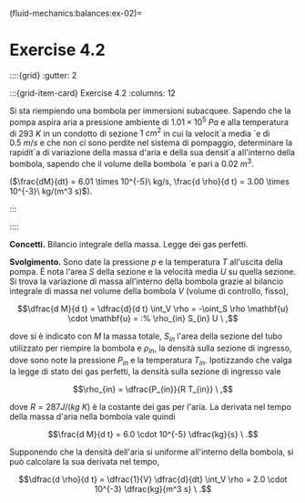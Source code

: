 (fluid-mechanics:balances:ex-02)=
# Exercise 4.2

::::{grid}
:gutter: 2

:::{grid-item-card} Exercise 4.2
:columns: 12

Si sta riempiendo una bombola per immersioni subacquee.
Sapendo che la pompa aspira aria a pressione ambiente di 
$1.01\times10^5\ Pa$ e alla temperatura di $293\ K$
in un condotto di sezione $1\ cm^2$ in cui la velocit\`a media \`e di 
$0.5\ m/s$ e che non ci sono perdite nel sistema di pompaggio,
determinare la rapidit\`a di variazione della massa d'aria e della sua 
densit\`a all'interno della bombola, sapendo che il volume della bombola
\`e pari a $0.02 \  m^3$.

($\frac{dM}{dt} = 6.01 \times 10^{-5}\ kg/s, \frac{d \rho}{d t} = 3.00 \times 10^{-3}\ kg/(m^3 s)$).

:::

::::


**Concetti.** Bilancio integrale della massa. Legge dei gas perfetti.

**Svolgimento.** Sono date la pressione $p$ e la temperatura $T$ all'uscita della pompa.
É nota l'area $S$ della sezione e la velocità media $U$ su quella
sezione. Si trova la variazione di massa all'interno della bombola
grazie al bilancio integrale di massa nel volume della bombola $V$
(volume di controllo, fisso),

$$\dfrac{d M}{d t} = \dfrac{d}{d t} \int_V \rho = -\oint_S \rho \mathbf{u} \cdot \mathbf{u} =
:% \rho_{in} S_{in} U \ ,$$

dove si è indicato con $M$ la massa totale,
$S_{in}$ l'area della sezione del tubo utilizzato per riempire la
bombola e $\rho_{in}$, la densità sulla sezione di ingresso, dove sono
note la pressione $P_{in}$ e la temperatura $T_{in}$. Ipotizzando che
valga la legge di stato dei gas perfetti, la densità sulla sezione di
ingresso vale

$$\rho_{in} = \dfrac{P_{in}}{R T_{in}} \ ,$$ 

dove
$R=287 J/(kg\ K)$ è la costante dei gas per l'aria. La derivata nel
tempo della massa d'aria nella bombola vale quindi

$$\frac{d M}{d t} = 6.0 \cdot 10^{-5} \dfrac{kg}{s} \ .$$

Supponendo che
la densità dell'aria si uniforme all'interno della bombola, si può
calcolare la sua derivata nel tempo,

$$\dfrac{d \rho}{d t} = \dfrac{1}{V} \dfrac{d}{dt} \int_V \rho = 2.0 \cdot 10^{-3} \dfrac{kg}{m^3 s} \ .$$
